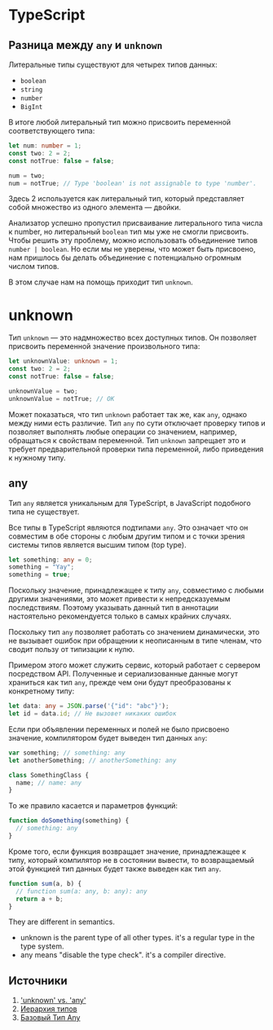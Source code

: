 # TypeScript

## Разница между `any` и `unknown`

Литеральные типы существуют для четырех типов данных:

- `boolean`
- `string`
- `number`
- `BigInt`

В итоге любой литеральный тип можно присвоить переменной соответствующего типа:

```ts
let num: number = 1;
const two: 2 = 2;
const notTrue: false = false;

num = two;
num = notTrue; // Type 'boolean' is not assignable to type 'number'.
```

Здесь 2 используется как литеральный тип, который представляет собой множество из одного элемента — двойки.

Анализатор успешно пропустил присваивание литерального типа числа к number, но литеральный `boolean` тип мы уже не смогли присвоить. Чтобы решить эту проблему, можно использовать объединение типов `number | boolean`. Но если мы не уверены, что может быть присвоено, нам пришлось бы делать объединение с потенциально огромным числом типов.

В этом случае нам на помощь приходит тип `unknown`.

# unknown

Тип `unknown` — это надмножество всех доступных типов. Он позволяет присвоить переменной значение произвольного типа:

```ts
let unknownValue: unknown = 1;
const two: 2 = 2;
const notTrue: false = false;

unknownValue = two;
unknownValue = notTrue; // OK
```

Может показаться, что тип `unknown` работает так же, как `any`, однако между ними есть различие. Тип `any` по сути отключает проверку типов и позволяет выполнять любые операции со значением, например, обращаться к свойствам переменной. Тип `unknown` запрещает это и требует предварительной проверки типа переменной, либо приведения к нужному типу.

## any

Тип `any` является уникальным для TypeScript, в JavaScript подобного типа не существует.

Все типы в TypeScript являются подтипами `any`. Это означает что он совместим в обе стороны с любым другим типом и с точки зрения системы типов является высшим типом (top type).

```ts
let something: any = 0;
something = "Yay";
something = true;
```

Поскольку значение, принадлежащее к типу `any`, совместимо с любыми другими значениями, это может привести к непредсказуемым последствиям. Поэтому указывать данный тип в аннотации настоятельно рекомендуется только в самых крайних случаях.

Поскольку тип `any` позволяет работать со значением динамически, это не вызывает ошибок при обращении к неописанным в типе членам, что сводит пользу от типизации к нулю.

Примером этого может служить сервис, который работает с сервером посредством API. Полученные и сериализованные данные могут храниться как тип `any`, прежде чем они будут преобразованы к конкретному типу:

```ts
let data: any = JSON.parse('{"id": "abc"}');
let id = data.id; // Не вызовет никаких ошибок
```

Если при объявлении переменных и полей не было присвоено значение, компилятором будет выведен тип данных `any`:

```ts
var something; // something: any
let anotherSomething; // anotherSomething: any

class SomethingClass {
  name; // name: any
}
```

То же правило касается и параметров функций:

```ts
function doSomething(something) {
  // something: any
}
```

Кроме того, если функция возвращает значение, принадлежащее к типу, который компилятор не в состоянии вывести, то возвращаемый этой функцией тип данных будет также выведен как тип `any`.

```ts
function sum(a, b) {
  // function sum(a: any, b: any): any
  return a + b;
}
```

They are different in semantics.

- unknown is the parent type of all other types. it's a regular type in the type system.
- any means "disable the type check". it's a compiler directive.

## Источники

1. ['unknown' vs. 'any'](https://stackoverflow.com/questions/51439843/unknown-vs-any)
2. [Иерархия типов](https://ru.hexlet.io/courses/typescript-basics/lessons/type-hierarcy/theory_unit)
3. [Базовый Тип Any](https://scriptdev.ru/guide/012/#any_1)
